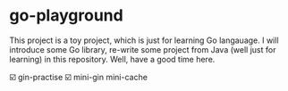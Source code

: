 # go-playground

This project is a toy project, which is just for learning Go langauage.
I will introduce some Go library, re-write some project from Java (well just for learning) in this repository.
Well, have a good time here.

☑️ gin-practise
☑️ mini-gin
mini-cache

